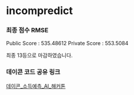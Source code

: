 # incompredict

### 최종 점수 RMSE
Public Score : 535.48612
Private Score : 553.5084 

최종 13등으로 마감하였습니다.

### 데이콘 코드 공유 링크
[데이콘_소득예측_AI_해커톤](https://dacon.io/competitions/official/236230/codeshare/9954?page=1&dtype=recent)
